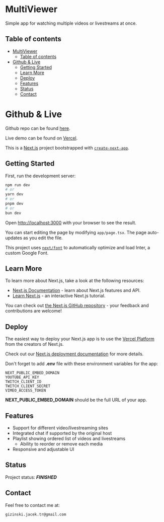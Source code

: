 # MultiViewer

Simple app for watching multiple videos or livestreams at once.

## Table of contents

- [MultiViewer](#multiviewer)
  - [Table of contents](#table-of-contents)
- [Github \& Live](#github--live)
  - [Getting Started](#getting-started)
  - [Learn More](#learn-more)
  - [Deploy](#deploy)
  - [Features](#features)
  - [Status](#status)
  - [Contact](#contact)

# Github & Live

Github repo can be found [here](https://github.com/gizinski-jacek/multi-viewer).

Live demo can be found on [Vercel](https://multi-viewer-one.vercel.app).

This is a [Next.js](https://nextjs.org/) project bootstrapped with [`create-next-app`](https://github.com/vercel/next.js/tree/canary/packages/create-next-app).

## Getting Started

First, run the development server:

```bash
npm run dev
# or
yarn dev
# or
pnpm dev
# or
bun dev
```

Open [http://localhost:3000](http://localhost:3000) with your browser to see the result.

You can start editing the page by modifying `app/page.tsx`. The page auto-updates as you edit the file.

This project uses [`next/font`](https://nextjs.org/docs/basic-features/font-optimization) to automatically optimize and load Inter, a custom Google Font.

## Learn More

To learn more about Next.js, take a look at the following resources:

- [Next.js Documentation](https://nextjs.org/docs) - learn about Next.js features and API.
- [Learn Next.js](https://nextjs.org/learn) - an interactive Next.js tutorial.

You can check out [the Next.js GitHub repository](https://github.com/vercel/next.js/) - your feedback and contributions are welcome!

## Deploy

The easiest way to deploy your Next.js app is to use the [Vercel Platform](https://vercel.com/new?utm_medium=default-template&filter=next.js&utm_source=create-next-app&utm_campaign=create-next-app-readme) from the creators of Next.js.

Check out our [Next.js deployment documentation](https://nextjs.org/docs/deployment) for more details.

Don't forget to add **.env** file with these environment variables for the app:

```
NEXT_PUBLIC_EMBED_DOMAIN
YOUTUBE_API_KEY
TWITCH_CLIENT_ID
TWITCH_CLIENT_SECRET
VIMEO_ACCESS_TOKEN
```

**NEXT_PUBLIC_EMBED_DOMAIN** should be the full URL of your app.

## Features

- Support for different video/livestreaming sites
- Integrated chat if supported by the original host
- Playlist showing ordered list of videos and livestreams
  - Ability to reorder or remove each media
- Responsive and adjustable UI

## Status

Project status: **_FINISHED_**

## Contact

Feel free to contact me at:

```
gizinski.jacek.tr@gmail.com
```
